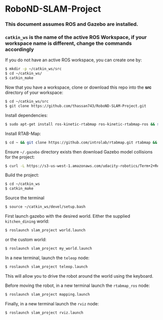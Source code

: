 # RoboND-SLAM-Project

### This document assumes ROS and Gazebo are installed.
### `catkin_ws` is the name of the active ROS Workspace, if your workspace name is different, change the commands accordingly

If you do not have an active ROS workspace, you can create one by:
```sh
$ mkdir -p ~/catkin_ws/src
$ cd ~/catkin_ws/
$ catkin_make
```

Now that you have a workspace, clone or download this repo into the **src** directory of your workspace:
```sh
$ cd ~/catkin_ws/src
$ git clone https://github.com/thassan743/RoboND-SLAM-Project.git
```

Install dependencies:
```sh
$ sudo apt-get install ros-kinetic-rtabmap ros-kinetic-rtabmap-ros && sudo apt-get remove ros-kinetic-rtabmap ros-kinetic-rtabmap-ros
```

Install RTAB-Map:
```sh
$ cd ~ && git clone https://github.com/introlab/rtabmap.git rtabmap && cd rtabmap/build && cmake .. && make && sudo make install
```

Ensure `~/.gazebo` directory exists then download Gazebo model collisions for the project:
```sh
$ curl -L https://s3-us-west-1.amazonaws.com/udacity-robotics/Term+2+Resources/P3+Resources/models.tar.gz | tar zx -C ~/.gazebo/
```

Build the project:
```sh
$ cd ~/catkin_ws
$ catkin_make
```

Source the terminal
```sh
$ source ~/catkin_ws/devel/setup.bash
```

First launch gazebo with the desired world. Either the supplied `kitchen_dining` world:
```sh
$ roslaunch slam_project world.launch
```

or the custom world:
```sh
$ roslaunch slam_project my_world.launch
```

In a new terminal, launch the `teleop` node:
```sh
$ roslaunch slam_project teleop.launch
```
This will allow you to drive the robot around the world using the keyboard.

Before moving the robot, in a new terminal launch the `rtabmap_ros` node:
```sh
$ roslaunch slam_project mapping.launch
```

Finally, in a new terminal launch the `rviz` node:
```sh
$ roslaunch slam_project rviz.launch
```
